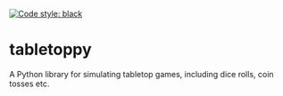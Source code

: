[![Code style: black](https://img.shields.io/badge/code%20style-black-000000.svg)](https://github.com/psf/black)

# tabletoppy

A Python library for simulating tabletop games, including dice rolls, coin tosses etc.
